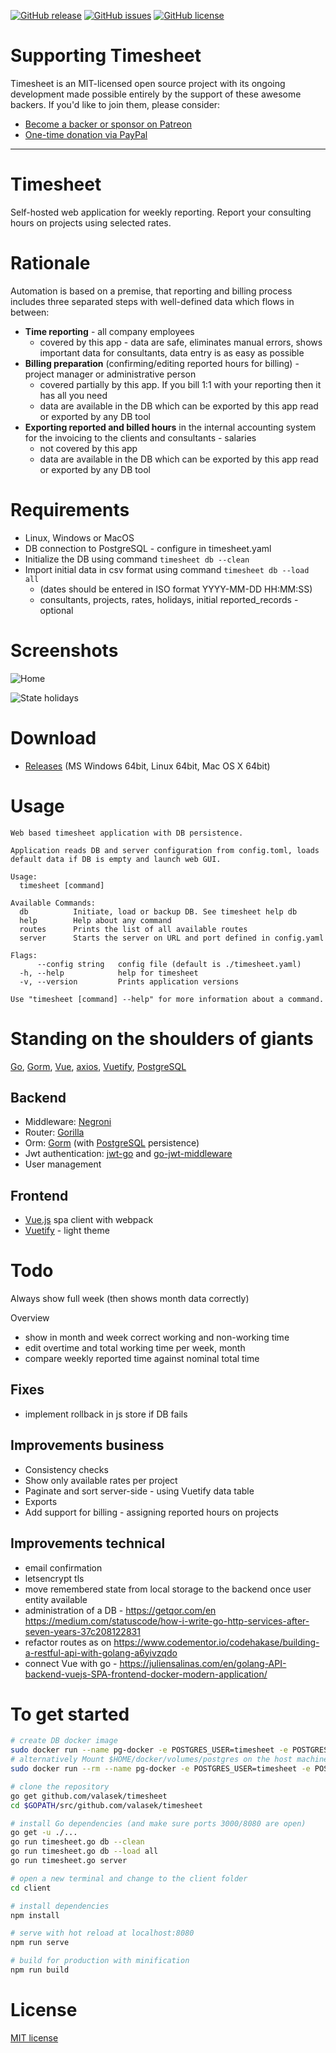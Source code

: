[![GitHub release](https://img.shields.io/github/release-pre/valasek/timesheet.svg)](https://github.com/valasek/timesheet/releases)
[![GitHub issues](https://img.shields.io/github/issues/valasek/timesheet.svg)](https://github.com/valasek/timesheet/issues)
[![GitHub license](https://img.shields.io/github/license/valasek/timesheet.svg)](https://github.com/valasek/timesheet/blob/master/LICENSE)

# Supporting Timesheet

Timesheet is an MIT-licensed open source project with its ongoing development made possible entirely by the support of these awesome backers. If you'd like to join them, please consider:

- [Become a backer or sponsor on Patreon](https://www.patreon.com/valasek)
- [One-time donation via PayPal](https://paypal.me/StanislavValasek)

---

# Timesheet

Self-hosted web application for weekly reporting. Report your consulting hours on projects using selected rates.

# Rationale

Automation is based on a premise, that reporting and billing process includes three separated steps with well-defined data which flows in between:
* **Time reporting** - all company employees
  * covered by this app - data are safe, eliminates manual errors, shows important data for consultants, data entry is as easy as possible
* **Billing preparation** (confirming/editing reported hours for billing) - project manager or administrative person
  * covered partially by this app. If you bill 1:1 with your reporting then it has all you need
  * data are available in the DB which can be exported by this app read or exported by any DB tool
* **Exporting reported and billed hours** in the internal accounting system for the invoicing to the clients and consultants - salaries
  * not covered by this app
  * data are available in the DB which can be exported by this app read or exported by any DB tool

# Requirements

- Linux, Windows or MacOS
- DB connection to PostgreSQL - configure in timesheet.yaml
- Initialize the DB using command `timesheet db --clean`
- Import initial data in csv format using command `timesheet db --load all`
  - (dates should be entered in ISO format YYYY-MM-DD HH:MM:SS)
  - consultants, projects, rates, holidays, initial reported_records - optional

# Screenshots

![Home](screenshots/home.png?raw=true "Home")

![State holidays](screenshots/holidays.png?raw=true "State holidays")

# Download

* [Releases](https://github.com/valasek/timesheet/releases/) (MS Windows 64bit, Linux 64bit, Mac OS X 64bit)

# Usage

```
Web based timesheet application with DB persistence.

Application reads DB and server configuration from config.toml, loads default data if DB is empty and launch web GUI.

Usage:
  timesheet [command]

Available Commands:
  db          Initiate, load or backup DB. See timesheet help db
  help        Help about any command
  routes      Prints the list of all available routes
  server      Starts the server on URL and port defined in config.yaml

Flags:
      --config string   config file (default is ./timesheet.yaml)
  -h, --help            help for timesheet
  -v, --version         Prints application versions

Use "timesheet [command] --help" for more information about a command.
```

# Standing on the shoulders of giants

[Go](https://golang.org/), [Gorm](https://gorm.io/), [Vue](https://vuejs.org/), [axios](https://github.com/axios/axios), [Vuetify](https://vuetifyjs.com/en/), [PostgreSQL](https://www.postgresql.org/)

## Backend

- Middleware: [Negroni](https://github.com/urfave/negroni)
- Router: [Gorilla](https://github.com/gorilla/mux)
- Orm: [Gorm](https://github.com/jinzhu/gorm) (with [PostgreSQL](https://www.postgresql.org/) persistence)
- Jwt authentication: [jwt-go](https://github.com/dgrijalva/jwt-go) and [go-jwt-middleware](https://github.com/auth0/go-jwt-middleware)
- User management

## Frontend

- [Vue.js](https://vuejs.org/) spa client with webpack
- [Vuetify](https://vuetifyjs.com/en/) - light theme

# Todo

Always show full week (then shows month data correctly)

Overview
  - show in month and week correct working and non-working time
  - edit overtime and total working time per week, month
  - compare weekly reported time against nominal total time

## Fixes

- implement rollback in js store if DB fails

## Improvements business

- Consistency checks
- Show only available rates per project
- Paginate and sort server-side - using Vuetify data table
- Exports
- Add support for billing - assigning reported hours on projects

## Improvements technical

- email confirmation
- letsencrypt tls
- move remembered state from local storage to the backend once user entity available
- administration of a DB - https://getqor.com/en
https://medium.com/statuscode/how-i-write-go-http-services-after-seven-years-37c208122831
- refactor routes as on https://www.codementor.io/codehakase/building-a-restful-api-with-golang-a6yivzqdo
- connect Vue with go - https://juliensalinas.com/en/golang-API-backend-vuejs-SPA-frontend-docker-modern-application/

# To get started

``` bash
# create DB docker image
sudo docker run --name pg-docker -e POSTGRES_USER=timesheet -e POSTGRES_PASSWORD=timesheet -e POSTGRES_DB=timesheet -d -p 5432:5432 postgres
# alternatively Mount $HOME/docker/volumes/postgres on the host machine to the container side volume path /var/lib/postgresql/data created inside the container. This ensures that postgres data persists even after the container is removed.
sudo docker run --rm --name pg-docker -e POSTGRES_USER=timesheet -e POSTGRES_PASSWORD=timesheet -e POSTGRES_DB=timesheet -d -p 5432:5432 -v $HOME/docker/volumes/postgres:/var/lib/postgresql/data  postgres

# clone the repository
go get github.com/valasek/timesheet
cd $GOPATH/src/github.com/valasek/timesheet

# install Go dependencies (and make sure ports 3000/8080 are open)
go get -u ./... 
go run timesheet.go db --clean
go run timesheet.go db --load all
go run timesheet.go server

# open a new terminal and change to the client folder
cd client

# install dependencies
npm install

# serve with hot reload at localhost:8080
npm run serve

# build for production with minification
npm run build
```

# License

[MIT license](./LICENSE.md)